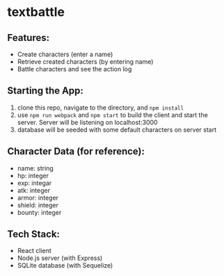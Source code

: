 # textbattle

## Features:
- Create characters (enter a name)
- Retrieve created characters (by entering name)
- Battle characters and see the action log

## Starting the App:
1. clone this repo, navigate to the directory, and ```npm install```
1. use ```npm run webpack``` and ```npm start``` to build the client and start the server. Server will be listening on localhost:3000
1. database will be seeded with some default characters on server start

## Character Data (for reference):
- name: string
- hp: integer
- exp: integar
- atk: integer
- armor: integer
- shield: integer
- bounty: integer

## Tech Stack:
- React client
- Node.js server (with Express)
- SQLite database (with Sequelize)

